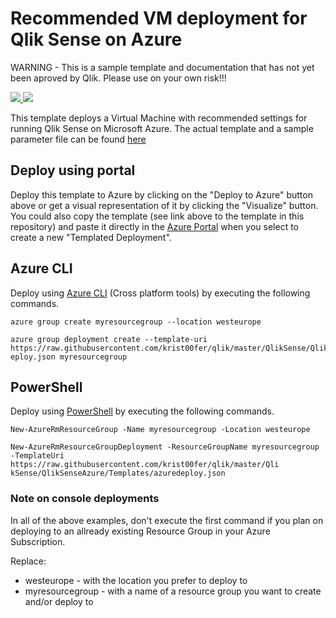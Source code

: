 # Recommended VM deployment for Qlik Sense on Azure 
WARNING - This is a sample template and documentation that has not yet been aproved by Qlik. Please use on your own risk!!!

<a href="https://portal.azure.com/#create/Microsoft.Template/uri/https%3A%2F%2Fraw.githubusercontent.com%2Fkrist00fer%2Fqlik%2Fmaster%2FQlikSense%2FQlikSenseAzure%2FTemplates%2Fazuredeploy.json" target="_blank">
    <img src="http://azuredeploy.net/deploybutton.png"/>
</a>
<a href="http://armviz.io/#/?load=https%3A%2F%2Fraw.githubusercontent.com%2Fkrist00fer%2Fqlik%2Fmaster%2FQlikSense%2FQlikSenseAzure%2FTemplates%2Fazuredeploy.json" target="_blank">
    <img src="http://armviz.io/visualizebutton.png"/>
</a>


This template deploys a Virtual Machine with recommended settings for running Qlik Sense on Microsoft Azure. The actual template and a sample parameter file can be found [here](QlikSense/QlikSenseAzure/Templates)

## Deploy using portal

Deploy this template to Azure by clicking on the "Deploy to Azure" button above or get a visual representation of it by clicking the "Visualize" button. You could also copy the template (see link above to the template in this repository) and paste it directly in the [Azure Portal](https://portal.azure.com) when you select to create a new "Templated Deployment".


## Azure CLI

Deploy using [Azure CLI](https://azure.microsoft.com/en-us/documentation/articles/xplat-cli-install/) (Cross platform tools) by executing the following commands.

~~~~
azure group create myresourcegroup --location westeurope

azure group deployment create --template-uri https://raw.githubusercontent.com/krist00fer/qlik/master/QlikSense/QlikSenseAzure/Templates/azured
eploy.json myresourcegroup
~~~~

## PowerShell

Deploy using [PowerShell]() by executing the following commands.

~~~~
New-AzureRmResourceGroup -Name myresourcegroup -Location westeurope

New-AzureRmResourceGroupDeployment -ResourceGroupName myresourcegroup -TemplateUri https://raw.githubusercontent.com/krist00fer/qlik/master/Qli
kSense/QlikSenseAzure/Templates/azuredeploy.json
~~~~

### Note on console deployments

In all of the above examples, don't execute the first command if you plan on deploying to an allready existing Resource Group in your Azure Subscription.

Replace:

* westeurope - with the location you prefer to deploy to
* myresourcegroup - with a name of a resource group you want to create and/or deploy to
